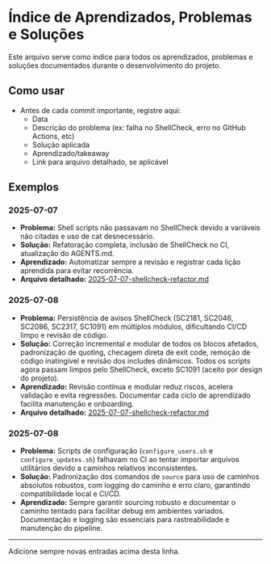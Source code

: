 # Índice de Aprendizados, Problemas e Soluções

Este arquivo serve como índice para todos os aprendizados, problemas e soluções documentados durante o desenvolvimento do projeto.

## Como usar
- Antes de cada commit importante, registre aqui:
  - Data
  - Descrição do problema (ex: falha no ShellCheck, erro no GitHub Actions, etc)
  - Solução aplicada
  - Aprendizado/takeaway
  - Link para arquivo detalhado, se aplicável

## Exemplos

### 2025-07-07
- **Problema:** Shell scripts não passavam no ShellCheck devido a variáveis não citadas e uso de cat desnecessário.
- **Solução:** Refatoração completa, inclusão de ShellCheck no CI, atualização do AGENTS.md.
- **Aprendizado:** Automatizar sempre a revisão e registrar cada lição aprendida para evitar recorrência.
- **Arquivo detalhado:** [2025-07-07-shellcheck-refactor.md](2025-07-07-shellcheck-refactor.md)

### 2025-07-08
- **Problema:** Persistência de avisos ShellCheck (SC2181, SC2046, SC2086, SC2317, SC1091) em múltiplos módulos, dificultando CI/CD limpo e revisão de código.
- **Solução:** Correção incremental e modular de todos os blocos afetados, padronização de quoting, checagem direta de exit code, remoção de código inatingível e revisão dos includes dinâmicos. Todos os scripts agora passam limpos pelo ShellCheck, exceto SC1091 (aceito por design do projeto).
- **Aprendizado:** Revisão contínua e modular reduz riscos, acelera validação e evita regressões. Documentar cada ciclo de aprendizado facilita manutenção e onboarding.
- **Arquivo detalhado:** [2025-07-07-shellcheck-refactor.md](2025-07-07-shellcheck-refactor.md)

### 2025-07-08
- **Problema:** Scripts de configuração (`configure_users.sh` e `configure_updates.sh`) falhavam no CI ao tentar importar arquivos utilitários devido a caminhos relativos inconsistentes.
- **Solução:** Padronização dos comandos de `source` para uso de caminhos absolutos robustos, com logging do caminho e erro claro, garantindo compatibilidade local e CI/CD.
- **Aprendizado:** Sempre garantir sourcing robusto e documentar o caminho tentado para facilitar debug em ambientes variados. Documentação e logging são essenciais para rastreabilidade e manutenção do pipeline.

---

Adicione sempre novas entradas acima desta linha.
